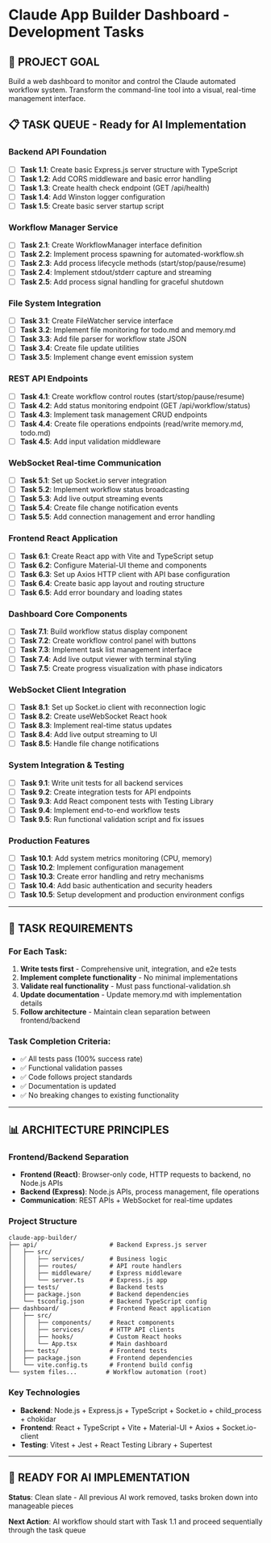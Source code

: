 # Claude App Builder Dashboard - Development Tasks

## 🎯 PROJECT GOAL
Build a web dashboard to monitor and control the Claude automated workflow system. Transform the command-line tool into a visual, real-time management interface.

## 📋 TASK QUEUE - Ready for AI Implementation

### Backend API Foundation
- [ ] **Task 1.1**: Create basic Express.js server structure with TypeScript
- [ ] **Task 1.2**: Add CORS middleware and basic error handling
- [ ] **Task 1.3**: Create health check endpoint (GET /api/health)
- [ ] **Task 1.4**: Add Winston logger configuration
- [ ] **Task 1.5**: Create basic server startup script

### Workflow Manager Service
- [ ] **Task 2.1**: Create WorkflowManager interface definition
- [ ] **Task 2.2**: Implement process spawning for automated-workflow.sh
- [ ] **Task 2.3**: Add process lifecycle methods (start/stop/pause/resume)
- [ ] **Task 2.4**: Implement stdout/stderr capture and streaming
- [ ] **Task 2.5**: Add process signal handling for graceful shutdown

### File System Integration
- [ ] **Task 3.1**: Create FileWatcher service interface
- [ ] **Task 3.2**: Implement file monitoring for todo.md and memory.md
- [ ] **Task 3.3**: Add file parser for workflow state JSON
- [ ] **Task 3.4**: Create file update utilities
- [ ] **Task 3.5**: Implement change event emission system

### REST API Endpoints
- [ ] **Task 4.1**: Create workflow control routes (start/stop/pause/resume)
- [ ] **Task 4.2**: Add status monitoring endpoint (GET /api/workflow/status)
- [ ] **Task 4.3**: Implement task management CRUD endpoints
- [ ] **Task 4.4**: Create file operations endpoints (read/write memory.md, todo.md)
- [ ] **Task 4.5**: Add input validation middleware

### WebSocket Real-time Communication
- [ ] **Task 5.1**: Set up Socket.io server integration
- [ ] **Task 5.2**: Implement workflow status broadcasting
- [ ] **Task 5.3**: Add live output streaming events
- [ ] **Task 5.4**: Create file change notification events
- [ ] **Task 5.5**: Add connection management and error handling

### Frontend React Application
- [ ] **Task 6.1**: Create React app with Vite and TypeScript setup
- [ ] **Task 6.2**: Configure Material-UI theme and components
- [ ] **Task 6.3**: Set up Axios HTTP client with API base configuration
- [ ] **Task 6.4**: Create basic app layout and routing structure
- [ ] **Task 6.5**: Add error boundary and loading states

### Dashboard Core Components
- [ ] **Task 7.1**: Build workflow status display component
- [ ] **Task 7.2**: Create workflow control panel with buttons
- [ ] **Task 7.3**: Implement task list management interface
- [ ] **Task 7.4**: Add live output viewer with terminal styling
- [ ] **Task 7.5**: Create progress visualization with phase indicators

### WebSocket Client Integration
- [ ] **Task 8.1**: Set up Socket.io client with reconnection logic
- [ ] **Task 8.2**: Create useWebSocket React hook
- [ ] **Task 8.3**: Implement real-time status updates
- [ ] **Task 8.4**: Add live output streaming to UI
- [ ] **Task 8.5**: Handle file change notifications

### System Integration & Testing
- [ ] **Task 9.1**: Write unit tests for all backend services
- [ ] **Task 9.2**: Create integration tests for API endpoints
- [ ] **Task 9.3**: Add React component tests with Testing Library
- [ ] **Task 9.4**: Implement end-to-end workflow tests
- [ ] **Task 9.5**: Run functional validation script and fix issues

### Production Features
- [ ] **Task 10.1**: Add system metrics monitoring (CPU, memory)
- [ ] **Task 10.2**: Implement configuration management
- [ ] **Task 10.3**: Create error handling and retry mechanisms
- [ ] **Task 10.4**: Add basic authentication and security headers
- [ ] **Task 10.5**: Setup development and production environment configs

---

## 🔧 TASK REQUIREMENTS

### For Each Task:
1. **Write tests first** - Comprehensive unit, integration, and e2e tests
2. **Implement complete functionality** - No minimal implementations
3. **Validate real functionality** - Must pass functional-validation.sh
4. **Update documentation** - Update memory.md with implementation details
5. **Follow architecture** - Maintain clean separation between frontend/backend

### Task Completion Criteria:
- ✅ All tests pass (100% success rate)
- ✅ Functional validation passes
- ✅ Code follows project standards
- ✅ Documentation is updated
- ✅ No breaking changes to existing functionality

---

## 📊 ARCHITECTURE PRINCIPLES

### Frontend/Backend Separation
- **Frontend (React)**: Browser-only code, HTTP requests to backend, no Node.js APIs
- **Backend (Express)**: Node.js APIs, process management, file operations
- **Communication**: REST APIs + WebSocket for real-time updates

### Project Structure
```
claude-app-builder/
├── api/                    # Backend Express.js server
│   ├── src/
│   │   ├── services/       # Business logic
│   │   ├── routes/         # API route handlers
│   │   ├── middleware/     # Express middleware
│   │   └── server.ts       # Express.js app
│   ├── tests/              # Backend tests
│   ├── package.json        # Backend dependencies
│   └── tsconfig.json       # Backend TypeScript config
├── dashboard/              # Frontend React application
│   ├── src/
│   │   ├── components/     # React components
│   │   ├── services/       # HTTP API clients
│   │   ├── hooks/          # Custom React hooks
│   │   └── App.tsx         # Main dashboard
│   ├── tests/              # Frontend tests
│   ├── package.json        # Frontend dependencies
│   └── vite.config.ts      # Frontend build config
└── system files...        # Workflow automation (root)
```

### Key Technologies
- **Backend**: Node.js + Express.js + TypeScript + Socket.io + child_process + chokidar
- **Frontend**: React + TypeScript + Vite + Material-UI + Axios + Socket.io-client
- **Testing**: Vitest + Jest + React Testing Library + Supertest

---

## 🚀 READY FOR AI IMPLEMENTATION

**Status**: Clean slate - All previous AI work removed, tasks broken down into manageable pieces

**Next Action**: AI workflow should start with Task 1.1 and proceed sequentially through the task queue